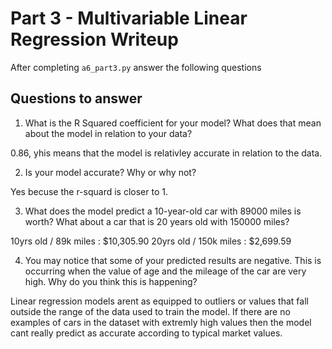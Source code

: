 # Part 3 - Multivariable Linear Regression Writeup

After completing `a6_part3.py` answer the following questions

## Questions to answer

1. What is the R Squared coefficient for your model? What does that mean about the model in relation to your data?

0.86, yhis means that the model is relativley accurate in relation to the data.

2. Is your model accurate? Why or why not?

Yes becuse the r-squard is closer to 1.

3. What does the model predict a 10-year-old car with 89000 miles is worth? What about a car that is 20 years old with 150000 miles?

10yrs old / 89k miles : $10,305.90
20yrs old / 150k miles : $2,699.59


4. You may notice that some of your predicted results are negative. This is occurring when the value of age and the mileage of the car are very high. Why do you think this is happening?

Linear regression models arent as equipped to outliers or values that fall outside the range of the data used to train the model. If there are no examples of cars in the dataset with extremly high values then the model cant really predict as accurate according to typical market values. 
